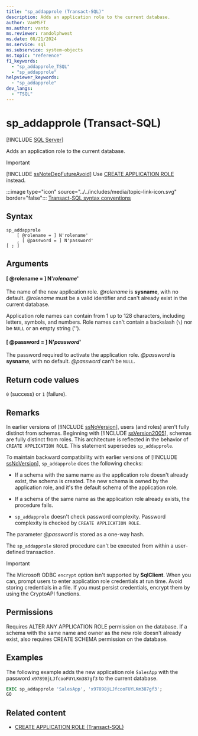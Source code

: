 ```yaml
---
title: "sp_addapprole (Transact-SQL)"
description: Adds an application role to the current database.
author: VanMSFT
ms.author: vanto
ms.reviewer: randolphwest
ms.date: 08/21/2024
ms.service: sql
ms.subservice: system-objects
ms.topic: "reference"
f1_keywords:
  - "sp_addapprole_TSQL"
  - "sp_addapprole"
helpviewer_keywords:
  - "sp_addapprole"
dev_langs:
  - "TSQL"
---
```

# sp_addapprole (Transact-SQL)

[!INCLUDE [SQL Server](../../includes/applies-to-version/sqlserver.md)]

Adds an application role to the current database.

> [!IMPORTANT]  
> [!INCLUDE [ssNoteDepFutureAvoid](../../includes/ssnotedepfutureavoid-md.md)] Use [CREATE APPLICATION ROLE](../../t-sql/statements/create-application-role-transact-sql.md) instead.

:::image type="icon" source="../../includes/media/topic-link-icon.svg" border="false"::: [Transact-SQL syntax conventions](../../t-sql/language-elements/transact-sql-syntax-conventions-transact-sql.md)

## Syntax

```syntaxsql
sp_addapprole
    [ @rolename = ] N'rolename'
    , [ @password = ] N'password'
[ ; ]
```

## Arguments

#### [ @rolename = ] N'*rolename*'

The name of the new application role. *@rolename* is **sysname**, with no default. *@rolename* must be a valid identifier and can't already exist in the current database.

Application role names can contain from 1 up to 128 characters, including letters, symbols, and numbers. Role names can't contain a backslash (`\`) nor be `NULL` or an empty string ('').

#### [ @password = ] N'*password*'

The password required to activate the application role. *@password* is **sysname**, with no default. *@password* can't be `NULL`.

## Return code values

`0` (success) or `1` (failure).

## Remarks

In earlier versions of [!INCLUDE [ssNoVersion](../../includes/ssnoversion-md.md)], users (and roles) aren't fully distinct from schemas. Beginning with [!INCLUDE [ssVersion2005](../../includes/ssversion2005-md.md)], schemas are fully distinct from roles. This architecture is reflected in the behavior of `CREATE APPLICATION ROLE`. This statement supersedes `sp_addapprole`.

To maintain backward compatibility with earlier versions of [!INCLUDE [ssNoVersion](../../includes/ssnoversion-md.md)], `sp_addapprole` does the following checks:

- If a schema with the same name as the application role doesn't already exist, the schema is created. The new schema is owned by the application role, and it's the default schema of the application role.

- If a schema of the same name as the application role already exists, the procedure fails.

- `sp_addapprole` doesn't check password complexity. Password complexity is checked by `CREATE APPLICATION ROLE`.

The parameter *@password* is stored as a one-way hash.

The `sp_addapprole` stored procedure can't be executed from within a user-defined transaction.

> [!IMPORTANT]  
> The Microsoft ODBC `encrypt` option isn't supported by **SqlClient**. When you can, prompt users to enter application role credentials at run time. Avoid storing credentials in a file. If you must persist credentials, encrypt them by using the CryptoAPI functions.

## Permissions

Requires ALTER ANY APPLICATION ROLE permission on the database. If a schema with the same name and owner as the new role doesn't already exist, also requires CREATE SCHEMA permission on the database.

## Examples

The following example adds the new application role `SalesApp` with the password `x97898jLJfcooFUYLKm387gf3` to the current database.

```sql
EXEC sp_addapprole 'SalesApp', 'x97898jLJfcooFUYLKm387gf3';
GO
```

## Related content

- [CREATE APPLICATION ROLE (Transact-SQL)](../../t-sql/statements/create-application-role-transact-sql.md)
